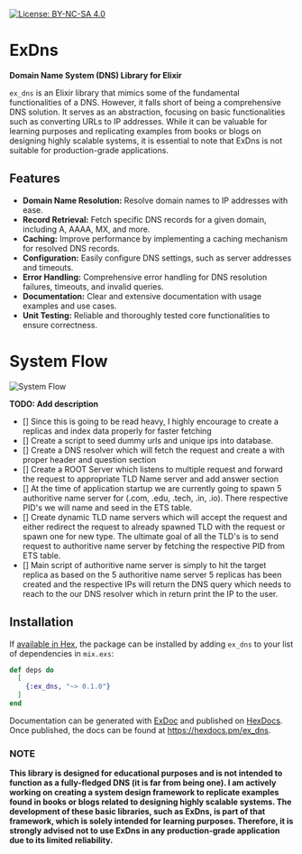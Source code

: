 [![License: BY-NC-SA 4.0](https://mirrors.creativecommons.org/presskit/buttons/88x31/svg/by-nc-sa.svg)](https://creativecommons.org/licenses/by-nc-sa/4.0/legalcode.txt)

# ExDns

**Domain Name System (DNS) Library for Elixir**

`ex_dns` is an Elixir library that mimics some of the fundamental functionalities of a DNS. However, it falls short of being a comprehensive DNS solution. It serves as an abstraction, focusing on basic functionalities such as converting URLs to IP addresses. While it can be valuable for learning purposes and replicating examples from books or blogs on designing highly scalable systems, it is essential to note that ExDns is not suitable for production-grade applications.

## Features

- **Domain Name Resolution:** Resolve domain names to IP addresses with ease.
- **Record Retrieval:** Fetch specific DNS records for a given domain, including A, AAAA, MX, and more.
- **Caching:** Improve performance by implementing a caching mechanism for resolved DNS records.
- **Configuration:** Easily configure DNS settings, such as server addresses and timeouts.
- **Error Handling:** Comprehensive error handling for DNS resolution failures, timeouts, and invalid queries.
- **Documentation:** Clear and extensive documentation with usage examples and use cases.
- **Unit Testing:** Reliable and thoroughly tested core functionalities to ensure correctness.

# System Flow
![System Flow](https://drive.google.com/uc?id=17UAilzcAPYBmQu4Dcj1DeEci1HYNt26w)

**TODO: Add description**
- [] Since this is going to be read heavy, I highly encourage to create a replicas and index data properly for faster fetching
- [] Create a script to seed dummy urls and unique ips into database.
- [] Create a DNS resolver which will fetch the request and create a with proper header and question section
- [] Create a ROOT Server which listens to multiple request and forward the request to appropriate TLD Name server and add answer section
- [] At the time of application startup we are currently going to spawn 5 authoritive name server for (.com, .edu, .tech, .in, .io). There respective PID's we will name and seed in the ETS table.
- [] Create dynamic TLD name servers which will accept the request and either redirect the request to already spawned TLD with the request or spawn one for new type. The ultimate goal of all the TLD's is to send request to authoritive name server by fetching the respective PID from ETS table.
- [] Main script of authoritive name server is simply to hit the target replica as based on the 5 authoritive name server 5 replicas has been created and  the respective IPs will return the DNS query which needs to reach to the our DNS resolver which in return print the IP to the user.

## Installation

If [available in Hex](https://hex.pm/docs/publish), the package can be installed
by adding `ex_dns` to your list of dependencies in `mix.exs`:

```elixir
def deps do
  [
    {:ex_dns, "~> 0.1.0"}
  ]
end
```

Documentation can be generated with [ExDoc](https://github.com/elixir-lang/ex_doc)
and published on [HexDocs](https://hexdocs.pm). Once published, the docs can
be found at <https://hexdocs.pm/ex_dns>.


### NOTE
**This library is designed for educational purposes and is not intended to function as a fully-fledged DNS (it is far from being one). I am actively working on creating a system design framework to replicate examples found in books or blogs related to designing highly scalable systems. The development of these basic libraries, such as ExDns, is part of that framework, which is solely intended for learning purposes. Therefore, it is strongly advised not to use ExDns in any production-grade application due to its limited reliability.**

